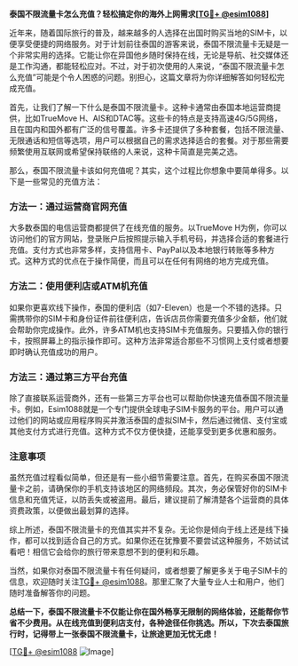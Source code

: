 **泰国不限流量卡怎么充值？轻松搞定你的海外上网需求[[TG💪+ @esim1088](https://t.me/s/esim1088)]**

近年来，随着国际旅行的普及，越来越多的人选择在出国时购买当地的SIM卡，以便享受便捷的网络服务。对于计划前往泰国的游客来说，泰国不限流量卡无疑是一个非常实用的选择。它能让你在异国他乡随时保持在线，无论是导航、社交媒体还是工作沟通，都能轻松应对。不过，对于初次使用的人来说，“泰国不限流量卡怎么充值”可能是个令人困惑的问题。别担心，这篇文章将为你详细解答如何轻松完成充值。

首先，让我们了解一下什么是泰国不限流量卡。这种卡通常由泰国本地运营商提供，比如TrueMove H、AIS和DTAC等。这些卡的特点是支持高速4G/5G网络，且在国内和国外都有广泛的信号覆盖。许多卡还提供了多种套餐，包括不限流量、无限通话和短信等选项，用户可以根据自己的需求选择适合的套餐。对于那些需要频繁使用互联网或希望保持联络的人来说，这种卡简直是完美之选。

那么，泰国不限流量卡该如何充值呢？其实，这个过程比你想象中要简单得多。以下是一些常见的充值方法：

### 方法一：通过运营商官网充值

大多数泰国的电信运营商都提供了在线充值的服务。以TrueMove H为例，你可以访问他们的官方网站，登录账户后按照提示输入手机号码，并选择合适的套餐进行充值。支付方式也非常多样，支持信用卡、PayPal以及本地银行转账等多种方式。这种方式的优点在于操作简便，而且可以在任何有网络的地方完成充值。

### 方法二：使用便利店或ATM机充值

如果你更喜欢线下操作，泰国的便利店（如7-Eleven）也是一个不错的选择。只需携带你的SIM卡和身份证件前往便利店，告诉店员你需要充值多少金额，他们就会帮助你完成操作。此外，许多ATM机也支持SIM卡充值服务。只要插入你的银行卡，按照屏幕上的指示操作即可。这种方法非常适合那些不习惯网上支付或者想要即时确认充值成功的用户。

### 方法三：通过第三方平台充值

除了直接联系运营商外，还有一些第三方平台也可以帮助你快速充值泰国不限流量卡。例如，Esim1088就是一个专门提供全球电子SIM卡服务的平台。用户可以通过他们的网站或应用程序购买并激活泰国的虚拟SIM卡，然后通过微信、支付宝或其他支付方式进行充值。这种方式不仅方便快捷，还能享受到更多优惠和服务。

### 注意事项

虽然充值过程看似简单，但还是有一些小细节需要注意。首先，在购买泰国不限流量卡之前，请确保你的手机支持该地区的网络频段。其次，务必保管好你的SIM卡信息和充值凭证，以防丢失或被盗用。最后，建议提前了解清楚各个运营商的具体资费政策，以便做出最划算的选择。

综上所述，泰国不限流量卡的充值其实并不复杂。无论你是倾向于线上还是线下操作，都可以找到适合自己的方式。如果你还在犹豫要不要尝试这种服务，不妨试试看吧！相信它会给你的旅行带来意想不到的便利和乐趣。

当然，如果你对泰国不限流量卡有任何疑问，或者想要了解更多关于电子SIM卡的信息，欢迎随时关注[TG💪+ @esim1088](https://t.me/s/esim1088)。那里汇聚了大量专业人士和用户，他们随时准备解答你的问题。

**总结一下，泰国不限流量卡不仅能让你在国外畅享无限制的网络体验，还能帮你节省不少费用。从在线充值到便利店支付，各种途径任你挑选。所以，下次去泰国旅行时，记得带上一张泰国不限流量卡，让旅途更加无忧无虑！**

[[TG💪+ @esim1088](https://t.me/s/esim1088) ![Image](https://i.postimg.cc/4NQfJmqS/Snipaste-2025-05-13-00-14-12.png)]